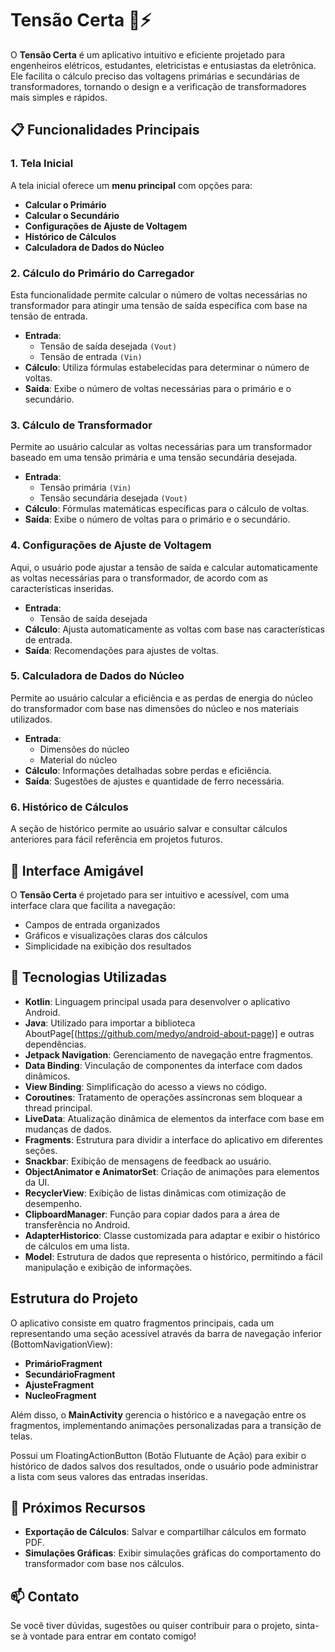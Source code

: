 # Tensão Certa 📱⚡

O **Tensão Certa** é um aplicativo intuitivo e eficiente projetado para engenheiros elétricos, estudantes, eletricistas e entusiastas da eletrônica. Ele facilita o cálculo preciso das voltagens primárias e secundárias de transformadores, tornando o design e a verificação de transformadores mais simples e rápidos.

## 📋 Funcionalidades Principais

### 1. Tela Inicial
A tela inicial oferece um **menu principal** com opções para:
- **Calcular o Primário**
- **Calcular o Secundário**
- **Configurações de Ajuste de Voltagem**
- **Histórico de Cálculos**
- **Calculadora de Dados do Núcleo**

### 2. Cálculo do Primário do Carregador
Esta funcionalidade permite calcular o número de voltas necessárias no transformador para atingir uma tensão de saída específica com base na tensão de entrada.

- **Entrada**: 
  - Tensão de saída desejada `(Vout)`
  - Tensão de entrada `(Vin)`
- **Cálculo**: Utiliza fórmulas estabelecidas para determinar o número de voltas.
- **Saída**: Exibe o número de voltas necessárias para o primário e o secundário.

### 3. Cálculo de Transformador
Permite ao usuário calcular as voltas necessárias para um transformador baseado em uma tensão primária e uma tensão secundária desejada.

- **Entrada**: 
  - Tensão primária `(Vin)`
  - Tensão secundária desejada `(Vout)`
- **Cálculo**: Fórmulas matemáticas específicas para o cálculo de voltas.
- **Saída**: Exibe o número de voltas para o primário e o secundário.

### 4. Configurações de Ajuste de Voltagem
Aqui, o usuário pode ajustar a tensão de saída e calcular automaticamente as voltas necessárias para o transformador, de acordo com as características inseridas.

- **Entrada**: 
  - Tensão de saída desejada
- **Cálculo**: Ajusta automaticamente as voltas com base nas características de entrada.
- **Saída**: Recomendações para ajustes de voltas.

### 5. Calculadora de Dados do Núcleo
Permite ao usuário calcular a eficiência e as perdas de energia do núcleo do transformador com base nas dimensões do núcleo e nos materiais utilizados.

- **Entrada**: 
  - Dimensões do núcleo
  - Material do núcleo
- **Cálculo**: Informações detalhadas sobre perdas e eficiência.
- **Saída**: Sugestões de ajustes e quantidade de ferro necessária.

### 6. Histórico de Cálculos
A seção de histórico permite ao usuário salvar e consultar cálculos anteriores para fácil referência em projetos futuros.

## 🎨 Interface Amigável
O **Tensão Certa** é projetado para ser intuitivo e acessível, com uma interface clara que facilita a navegação:
- Campos de entrada organizados
- Gráficos e visualizações claras dos cálculos
- Simplicidade na exibição dos resultados

## 🔧 Tecnologias Utilizadas

- **Kotlin**: Linguagem principal usada para desenvolver o aplicativo Android.
- **Java**: Utilizado para importar a biblioteca AboutPage[(https://github.com/medyo/android-about-page)] e outras dependências.
- **Jetpack Navigation**: Gerenciamento de navegação entre fragmentos.
- **Data Binding**: Vinculação de componentes da interface com dados dinâmicos.
- **View Binding**: Simplificação do acesso a views no código.
- **Coroutines**: Tratamento de operações assíncronas sem bloquear a thread principal.
- **LiveData**: Atualização dinâmica de elementos da interface com base em mudanças de dados.
- **Fragments**: Estrutura para dividir a interface do aplicativo em diferentes seções.
- **Snackbar**: Exibição de mensagens de feedback ao usuário.
- **ObjectAnimator e AnimatorSet**: Criação de animações para elementos da UI.
- **RecyclerView**: Exibição de listas dinâmicas com otimização de desempenho.
- **ClipboardManager**: Função para copiar dados para a área de transferência no Android.
- **AdapterHistorico**: Classe customizada para adaptar e exibir o histórico de cálculos em uma lista.
- **Model**: Estrutura de dados que representa o histórico, permitindo a fácil manipulação e exibição de informações.


## Estrutura do Projeto

O aplicativo consiste em quatro fragmentos principais, cada um representando uma seção acessível através da barra de navegação inferior (BottomNavigationView):

- **PrimárioFragment**
- **SecundárioFragment**
- **AjusteFragment**
- **NucleoFragment**

Além disso, o **MainActivity** gerencia o histórico e a navegação entre os fragmentos, implementando animações personalizadas para a transição de telas.

Possui um FloatingActionButton (Botão Flutuante de Ação) para exibir o histórico de dados salvos dos resultados, onde o usuário pode administrar a lista com seus valores das entradas inseridas.

## 🚀 Próximos Recursos
- **Exportação de Cálculos**: Salvar e compartilhar cálculos em formato PDF.
- **Simulações Gráficas**: Exibir simulações gráficas do comportamento do transformador com base nos cálculos.

## 📫 Contato
Se você tiver dúvidas, sugestões ou quiser contribuir para o projeto, sinta-se à vontade para entrar em contato comigo!
